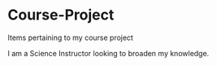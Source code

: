 Course-Project
==============

Items pertaining to my course project

I am a Science Instructor looking to broaden my knowledge. 
